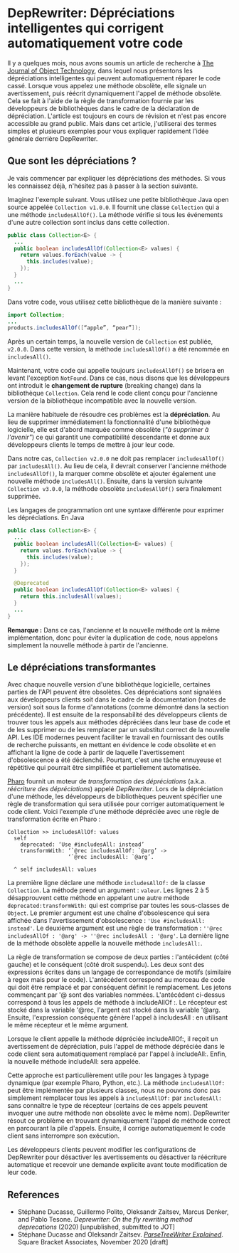# DepRewriter: Dépréciations intelligentes qui corrigent automatiquement votre code

Il y a quelques mois, nous avons soumis un article de recherche à [The Journal of Object Technology](http://www.jot.fm/), dans lequel nous présentons les dépréciations intelligentes qui peuvent automatiquement réparer le code cassé. Lorsque vous appelez une méthode obsolète, elle signale un avertissement, puis réécrit dynamiquement l'appel de méthode obsolète. Cela se fait à l'aide de la règle de transformation fournie par les développeurs de bibliothèques dans le cadre de la déclaration de dépréciation. L'article est toujours en cours de révision et n'est pas encore accessible au grand public. Mais dans cet article, j'utiliserai des termes simples et plusieurs exemples pour vous expliquer rapidement l'idée générale derrière DepRewriter.

## Que sont les dépréciations ?

Je vais commencer par expliquer les dépréciations des méthodes. Si vous les connaissez déjà, n'hésitez pas à passer à la section suivante.

Imaginez l'exemple suivant. Vous utilisez une petite bibliothèque Java open source appelée `Collection v1.0.0`. Il fournit une classe `Collection` qui a une méthode `includesAllOf()`. La méthode vérifie si tous les événements d'une autre collection sont inclus dans cette collection.

```Java
public class Collection<E> {
  ...
  public boolean includesAllOf(Collection<E> values) {
    return values.forEach(value -> {
      this.includes(value);
    });
  }
  ...
}
```
Dans votre code, vous utilisez cette bibliothèque de la manière suivante :

```Java
import Collection;
...
products.includesAllOf([“apple”, “pear”]);
```
Après un certain temps, la nouvelle version de `Collection` est publiée, `v2.0.0`. Dans cette version, la méthode `includesAllOf()` a été renommée en `includesAll()`.

Maintenant, votre code qui appelle toujours `includesAllOf()` se brisera en levant l'exception `NotFound`. Dans ce cas, nous disons que les développeurs ont introduit le **changement de rupture** (breaking change) dans la bibliothèque `Collection`. Cela rend le code client conçu pour l'ancienne version de la bibliothèque incompatible avec la nouvelle version.

La manière habituele de résoudre ces problèmes est la **dépréciation**. Au lieu de supprimer immédiatement la fonctionnalité d'une bibliothèque logicielle, elle est d'abord marquée comme obsolète (_"à supprimer à l'avenir"_) ce qui garantit une compatibilité descendante et donne aux développeurs clients le temps de mettre à jour leur code.

Dans notre cas, `Collection v2.0.0` ne doit pas remplacer `includesAllOf()` par `includesAll()`. Au lieu de cela, il devrait conserver l'ancienne méthode `includesAllOf()`, la marquer comme obsolète et ajouter également une nouvelle méthode `includesAll()`. Ensuite, dans la version suivante `Collection v3.0.0`, la méthode obsolète `includesAllOf()` sera finalement supprimée.

Les langages de programmation ont une syntaxe différente pour exprimer les dépréciations. En Java

```Java
public class Collection<E> {
  ...
  public boolean includesAll(Collection<E> values) {
    return values.forEach(value -> {
      this.includes(value);
    });
  }

  @Deprecated
  public boolean includesAllOf(Collection<E> values) {
    return this.includesAll(values);
  }
  ...
}
```

**Remarque :** Dans ce cas, l'ancienne et la nouvelle méthode ont la même implémentation, donc pour éviter la duplication de code, nous appelons simplement la nouvelle méthode à partir de l'ancienne.


## Le dépréciations transformantes

Avec chaque nouvelle version d'une bibliothèque logicielle, certaines parties de l'API peuvent être obsolètes. Ces dépréciations sont signalées aux développeurs clients soit dans le cadre de la documentation (notes de version) soit sous la forme d'annotations (comme démontré dans la section précédente). Il est ensuite de la responsabilité des développeurs clients de trouver tous les appels aux méthodes dépréciées dans leur base de code et de les supprimer ou de les remplacer par un substitut correct de la nouvelle API. Les IDE modernes peuvent faciliter le travail en fournissant des outils de recherche puissants, en mettant en évidence le code obsolète et en affichant la ligne de code à partir de laquelle l'avertissement d'obsolescence a été déclenché. Pourtant, c'est une tâche ennuyeuse et répétitive qui pourrait être simplifiée et partiellement automatisée.

[Pharo](https://pharo.org/) fournit un moteur de _transformation des dépréciations_ (a.k.a. _réécriture des dépréciations_) appelé _DepRewriter_. Lors de la dépréciation d'une méthode, les développeurs de bibliothèques peuvent spécifier une règle de transformation qui sera utilisée pour corriger automatiquement le code client. Voici l'exemple d'une méthode dépréciée avec une règle de transformation écrite en Pharo :

```Smalltalk
Collection >> includesAllOf: values
  self
    deprecated: ‘Use #includesAll: instead’
    transformWith: ‘`@rec includesAllOf: `@arg’ ->
                   ‘`@rec includesAll: `@arg’.

  ^ self includesAll: values
```

La première ligne déclare une méthode `includesAllOf:` de la classe `Collection`. La méthode prend un argument : `valeur`. Les lignes 2 à 5 désapprouvent cette méthode en appelant une autre méthode `deprecated:transformWith:` qui est comprise par toutes les sous-classes de `Object`. Le premier argument est une chaîne d'obsolescence qui sera affichée dans l'avertissement d'obsolescence : `'Use #includesAll: instead'`. Le deuxième argument est une règle de transformation : `''@rec includesAllOf : '@arg' -> ''@rec includesAll : '@arg'`. La dernière ligne de la méthode obsolète appelle la nouvelle méthode `includesAll:`.

La règle de transformation se compose de deux parties : l'antécédent (côté gauche) et le conséquent (côté droit suspendu). Les deux sont des expressions écrites dans un langage de correspondance de motifs (similaire à regex mais pour le code). L'antécédent correspond au morceau de code qui doit être remplacé et par conséquent définit le remplacement. Les jetons commençant par '@ sont des variables nommées. L'antécédent ci-dessus correspond à tous les appels de méthode à includeAllOf :. Le récepteur est stocké dans la variable '@rec, l'argent est stocké dans la variable '@arg. Ensuite, l'expression conséquente génère l'appel à includesAll : en utilisant le même récepteur et le même argument.

Lorsque le client appelle la méthode dépréciée includeAllOf:, il reçoit un avertissement de dépréciation, puis l'appel de méthode dépréciée dans le code client sera automatiquement remplacé par l'appel à includeAll:. Enfin, la nouvelle méthode includeAll: sera appelée.

Cette approche est particulièrement utile pour les langages à typage dynamique (par exemple Pharo, Python, etc.). La méthode `includesAllOf:` peut être implémentée par plusieurs classes, nous ne pouvons donc pas simplement remplacer tous les appels à `includesAllOf:` par `includesAll:` sans connaître le type de récepteur (certains de ces appels peuvent invoquer une autre méthode non obsolète avec le même nom). DepRewriter résout ce problème en trouvant dynamiquement l'appel de méthode correct en parcourant la pile d'appels. Ensuite, il corrige automatiquement le code client sans interrompre son exécution.

Les développeurs clients peuvent modifier les configurations de DepRewriter pour désactiver les avertissements ou désactiver la réécriture automatique et recevoir une demande explicite avant toute modification de leur code.
## References

* Stéphane Ducasse, Guillermo Polito, Oleksandr Zaitsev, Marcus Denker, and Pablo Tesone. _Deprewriter: On the fly rewriting method deprecations_ (2020) [unpublished, submitted to JOT]
* Stéphane Ducasse and Oleksandr Zaitsev. [_ParseTreeWriter Explained_](https://github.com/SquareBracketAssociates/Booklet-Rewriter/releases/tag/continuous). Square Bracket Associates, November 2020 [draft]